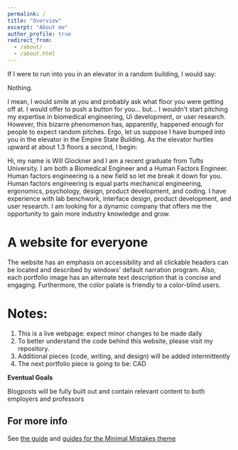 ```yaml
---
permalink: /
title: "Overview"
excerpt: "About me"
author_profile: true
redirect_from: 
  - /about/
  - /about.html
---
```


If I were to run into you in an elevator in a random building, I would say: 

Nothing. 

I mean, I would smile at you and probably ask what floor you were getting off at. I would offer to push a button for you... but... I wouldn't start pitching my expertise in biomedical engineering, Ui development, or user research. However, this bizarre phenomenon has, apparently, happened enough for people to expect random pitches. Ergo, let us suppose I have bumped into you in the elevator in the Empire State Building. As the elevator hurtles upward at about 1.3 floors a second, I begin:

Hi, my name is Will Glockner and I am a recent graduate from Tufts University. I am both a Biomedical Engineer and a Human Factors Engineer. Human factors engineering is a new field so let me break it down for you. Human factors engineering is equal parts mechanical engineering, ergonomics, psychology, design, product development, and coding. I have experience with lab benchwork, interface design, product development, and user research. I am looking for a dynamic company that offers me the opportunity to gain more industry knowledge and grow.


A website for everyone
======
The website has an emphasis on accessibility and all clickable headers can be located and described by windows' default narration program. Also, each portfolio image has an alternate text description that is concise and engaging. Furthermore, the color palate is friendly to a color-blind users.

Notes:
======
1. This is a live webpage: expect minor changes to be made daily
1. To better understand the code behind this website, please visit my repository.
1. Additional pieces (code, writing, and design) will be added intermittently
1. The next portfolio piece is going to be: CAD


**Eventual Goals**

Blogposts will be fully built out and contain relevant content to both employers and professors


For more info
------
See [the guide](https://academicpages.github.io/markdown/) and [guides for the Minimal Mistakes theme](https://mmistakes.github.io/minimal-mistakes/docs/configuration/)

